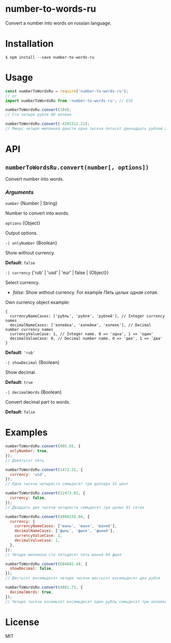 number-to-words-ru
=========
Convert a number into words on russian language.
# Installation
```
$ npm install --save number-to-words-ru
```
# Usage
```js
const numberToWordsRu = require('number-to-words-ru');
// or
import numberToWordsRu from 'number-to-words-ru'; // ES6

numberToWordsRu.convert(104);
// Сто четыре рубля 00 копеек

numberToWordsRu.convert(-4201512.21);
// Минус четыре миллиона двести одна тысяча пятьсот двенадцать рублей 21 копейка
```
# API

## `numberToWordsRu.convert(number[, options])`

Convert number into words.

### *Arguments*

`number` {Number | String}

Number to convert into words.

`options` {Object}

Output options.

`-| onlyNumber` {Boolean}

Show without currency.

**Default**: `false`

`-| currency` {'rub' | 'usd' | 'eur' | false | {Object}}

Select currency.

- *false*: Show without currency. For example *Пять целых одная сотая*.

Own currency object example:

```
{
  currencyNameCases: ['рубль', 'рубля', 'рублей'], // Integer currency names
  decimalNameCases: ['копейка', 'копейки', 'копеек'], // Decimal number currency names
  currencyValueCase: 1, // Integer name. 0 => 'одна', 1 => 'один'
  decimalValueCase: 0, // Decimal number name. 0 => 'две', 1 => 'два'
}
```

**Default**: `'rub'`

`-| showDecimal` {Boolean}

Show decimal.

**Default**: `true`

`-| decimalWords` {Boolean}

Convert decimal part to words.

**Default**: `false`

# Examples

```js
numberToWordsRu.convert(905.65, {
  onlyNumber: true,
});
// Девятьсот пять

numberToWordsRu.convert(1473.31, {
  currency: 'usd',
});
// Одна тысяча четыреста семьдесят три доллара 31 цент

numberToWordsRu.convert(22473.01, {
  currency: false,
});
// Двадцать две тысячи четыреста семьдесят три целых 01 сотая

numberToWordsRu.convert(4000155.04, {
  currency: {
    currencyNameCases: ['юань', 'юаня', 'юаней'],
    decimalNameCases: ['фынь', 'фыня', 'фыней'],
    currencyValueCase: 1,
    decimalValueCase: 1,
  },
});
// Четыре миллиона сто пятьдесят пять юаней 04 фыня

numberToWordsRu.convert(684682.48, {
  showDecimal: false,
});
// Шестьсот восемьдесят четыре тысячи шестьсот восемьдесят два рубля

numberToWordsRu.convert(4881.73, {
  decimalWords: true,
});
// Четыре тысячи восемьсот восемьдесят один рубль семьдесят три копейки
```

# License

MIT
